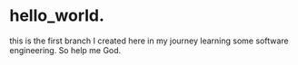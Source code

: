 # hello_world. 
this is the first branch I created here in my journey learning some software engineering. So help me God.

